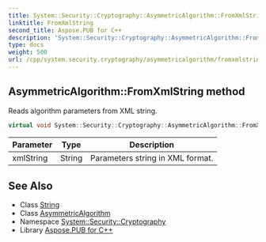 ```yaml
---
title: System::Security::Cryptography::AsymmetricAlgorithm::FromXmlString method
linktitle: FromXmlString
second_title: Aspose.PUB for C++
description: 'System::Security::Cryptography::AsymmetricAlgorithm::FromXmlString method. Reads algorithm parameters from XML string in C++.'
type: docs
weight: 500
url: /cpp/system.security.cryptography/asymmetricalgorithm/fromxmlstring/
---
```

## AsymmetricAlgorithm::FromXmlString method


Reads algorithm parameters from XML string.

```cpp
virtual void System::Security::Cryptography::AsymmetricAlgorithm::FromXmlString(String xmlString)
```


| Parameter | Type | Description |
| --- | --- | --- |
| xmlString | String | Parameters string in XML format. |

## See Also

* Class [String](../../../system/string/)
* Class [AsymmetricAlgorithm](../)
* Namespace [System::Security::Cryptography](../../)
* Library [Aspose.PUB for C++](../../../)

